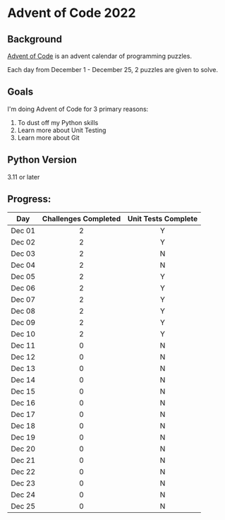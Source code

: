 # Advent of Code 2022

## Background
[Advent of Code](https://adventofcode.com/2022) is an advent calendar of programming puzzles.

Each day from December 1 - December 25, 2 puzzles are given to solve.

## Goals
I'm doing Advent of Code for 3 primary reasons:
1. To dust off my Python skills
2. Learn more about Unit Testing
3. Learn more about Git

## Python Version
3.11 or later

## Progress:
| Day | Challenges Completed | Unit Tests Complete |
| :---: | :--------------------: | :-------------------: |
| Dec 01 | 2 | Y |
| Dec 02 | 2 | Y |
| Dec 03 | 2 | N |
| Dec 04 | 2 | N |
| Dec 05 | 2 | Y |
| Dec 06 | 2 | Y |
| Dec 07 | 2 | Y |
| Dec 08 | 2 | Y |
| Dec 09 | 2 | Y |
| Dec 10 | 2 | Y |
| Dec 11 | 0 | N |
| Dec 12 | 0 | N |
| Dec 13 | 0 | N |
| Dec 14 | 0 | N |
| Dec 15 | 0 | N |
| Dec 16 | 0 | N |
| Dec 17 | 0 | N |
| Dec 18 | 0 | N |
| Dec 19 | 0 | N |
| Dec 20 | 0 | N |
| Dec 21 | 0 | N |
| Dec 22 | 0 | N |
| Dec 23 | 0 | N |
| Dec 24 | 0 | N |
| Dec 25 | 0 | N |

